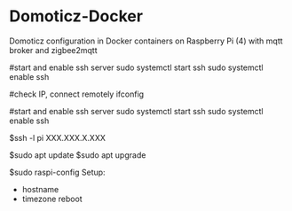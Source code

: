 # Domoticz-Docker
Domoticz configuration in Docker containers on Raspberry Pi (4) with mqtt broker and zigbee2mqtt

#start and enable ssh server
sudo systemctl start ssh
sudo systemctl enable ssh

#check IP, connect remotely
ifconfig

#start and enable ssh server
sudo systemctl start ssh
sudo systemctl enable ssh


$ssh -l pi XXX.XXX.X.XXX


$sudo apt update
$sudo apt upgrade

$sudo raspi-config
Setup:
- hostname
- timezone
reboot
